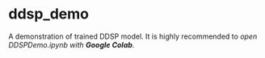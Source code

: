 # ddsp_demo
A demonstration of trained DDSP model. It is highly recommended to *open DDSPDemo.ipynb with* ***Google Colab***.
